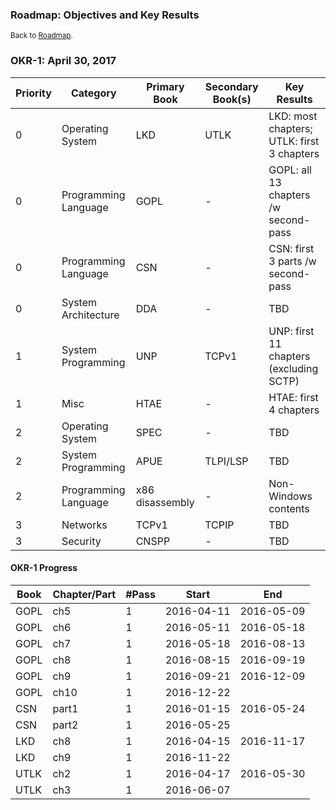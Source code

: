 ### **Roadmap: Objectives and Key Results**

<small>Back to [Roadmap](index.md).</small>

### OKR-1: April 30, 2017

Priority | Category | Primary Book | Secondary Book(s) | Key Results
-------- | -------- | ------------ | ----------------- | -----------
0 | Operating System | LKD | UTLK | LKD: most chapters; UTLK: first 3 chapters
0 | Programming Language | GOPL | - | GOPL: all 13 chapters /w second-pass
0 | Programming Language | CSN | - | CSN: first 3 parts /w second-pass
0 | System Architecture | DDA | - | TBD
1 | System Programming | UNP | TCPv1 | UNP: first 11 chapters (excluding SCTP)
1 | Misc | HTAE | - | HTAE: first 4 chapters
2 | Operating System | SPEC | - | TBD
2 | System Programming | APUE | TLPI/LSP | TBD
2 | Programming Language | x86 disassembly | - | Non-Windows contents
3 | Networks | TCPv1 | TCPIP | TBD
3 | Security | CNSPP | - | TBD

#### OKR-1 Progress

Book | Chapter/Part | #Pass | Start | End
---- | ------------ | ----- | ----- | ---
GOPL | ch5 | 1 | 2016-04-11 | 2016-05-09
GOPL | ch6 | 1 | 2016-05-11 | 2016-05-18
GOPL | ch7 | 1 | 2016-05-18 | 2016-08-13
GOPL | ch8 | 1 | 2016-08-15 | 2016-09-19
GOPL | ch9 | 1 | 2016-09-21 | 2016-12-09
GOPL | ch10 | 1 | 2016-12-22 |
CSN  | part1 | 1 | 2016-01-15 | 2016-05-24
CSN  | part2 | 1 | 2016-05-25 |
LKD  | ch8 | 1 | 2016-04-15 | 2016-11-17
LKD  | ch9 | 1 | 2016-11-22 |
UTLK | ch2 | 1 | 2016-04-17 | 2016-05-30
UTLK | ch3 | 1 | 2016-06-07 |
